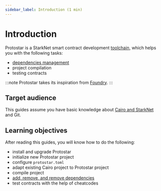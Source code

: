 ```yaml
---
sidebar_label: Introduction (1 min)
---
```


# Introduction

Protostar is a StarkNet smart contract development [toolchain](https://en.wikipedia.org/wiki/Toolchain), which helps you with the following tasks:

- [dependencies management](/docs/tutorials/Guides/dependencies-management)
- project compilation
- testing contracts

:::note
Protostar takes its inspiration from [Foundry](https://onbjerg.github.io/foundry-book/index.html).
:::

## Target audience

This guides assume you have basic knowledge about [Cairo and StarkNet](https://www.cairo-lang.org/docs/) and Git.

## Learning objectives

After reading this guides, you will know how to do the following:

- install and upgrade Protostar
- initialize new Protostar project
- configure `protostar.toml`
- adapt existing Cairo project to Protostar project
- compile project
- [add, remove, and remove dependencies](/docs/tutorials/Guides/dependencies-management)
- test contracts with the help of cheatcodes
